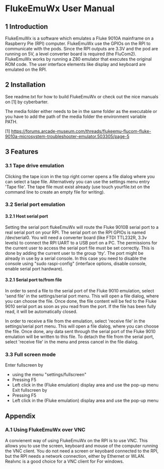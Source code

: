 # FlukeEmuWx User Manual

## 1 Introduction
FlukeEmuWx is a software which emulates a Fluke 9010A mainframe on a Raspberry Pie (RPI) computer. FlukeEmuWx use the GPIOs on the RPI to communicate with the pods. Since the RPI outputs are 3.3V and the pod are running on 5V, a level converter board is required (the FluCom2).
FlukeEmuWx works by running a Z80 emulator that executes the original ROM code. The user interface elements like display and keyboard are emulated on the RPI.

## 2 Installation
See readme.txt for how to build FlukeEmuWx or check out the nice manuals on [1] by cyberbarter.

The media folder either needs to be in the same folder as the executable or you have to add the path of the media folder the environment variable PATH.

[1] https://forums.arcade-museum.com/threads/flukeemu-flucom-fluke-9010a-microsystem-troubleshooter-emulator.503305/page-5 

## 3 Features
### 3.1 Tape drive emulation
Clicking the tape icon in the top right corner opens a file dialog where you can select a tape file. Alternatively you can use the settings menu entry 'Tape file'. The tape file must exist already  (use touch yourfile.txt on the command line to create an empty file for writing).

### 3.2 Serial port emulation
#### 3.2.1 Host serial port
Setting the serial port flukeEmuWx will route the Fluke 9010B serial port to a real serial port on your RPI. 
The serial port on the RPI GPIOs is named /dev/serial0. You will need a converter board (like FTDI TTL232R, 3.3v levels) to connect the RPI UART to a USB port on a PC. The permissions for the current user to access the serial port file must be set correctly. This is done by adding the current user to the group 'tty'. The port might be already in use by a serial console. In this case you need to disable the console using "sudo raspi-config" (interface options, disable console, enable serial port hardware).

#### 3.2.1 Serial port to/from file
In order to send a file to the serial port of the Fluke 9010 emulation, select 'send file' in the settings/serial port menu. This will
open a file dialog, where you can choose the file. Once done, the file content will be fed to the Fluke 9010 serial port as soon as
you read from the port. If the file has been fully read, it will be automatically closed.

In order to receive a file from the emulation, select 'receive file' in the settings/serial port menu. This will
open a file dialog, where you can choose the file. Once done, any data sent through the serial port of the Fluke 9010 emulation 
will be written to this file. To detach the file from the serial port, select 'receive file' in the menu and press cancel in the file dialog.

### 3.3 Full screen mode
Enter fullscreen by 
* using the menu "settings/fullscreen"
* Pressing F5
* Left click in the (Fluke emulation) display area and use the pop-up menu
Exit fullscreen by 
* Pressing F5
* Left click in the (Fluke emulation) display area and use the pop-up menu

## Appendix
### A.1 Using FlukeEmuWx over VNC
A convienent way of using FlukeEmuWx on the RPI is to use VNC. This allows you to use the screen, keyboard and mouse
of the computer running the VNC client. You do not need a screen or keyobard connected to the RPI, but the RPI needs
a network connection, either by Ethernet or WLAN. Realvnc is a good choice for a VNC client for For windows.


